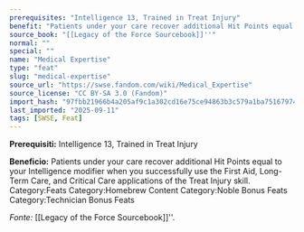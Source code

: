 ```yaml
---
prerequisites: "Intelligence 13, Trained in Treat Injury"
benefit: "Patients under your care recover additional Hit Points equal to your Intelligence modifier when you successfully use the First Aid, Long-Term Care, and Critical Care applications of the Treat Injury skill. Category:Feats Category:Homebrew Content Category:Noble Bonus Feats Category:Technician Bonus Feats"
source_book: "[[Legacy of the Force Sourcebook]]''"
normal: ""
special: ""
name: "Medical Expertise"
type: "feat"
slug: "medical-expertise"
source_url: "https://swse.fandom.com/wiki/Medical_Expertise"
source_license: "CC BY-SA 3.0 (Fandom)"
import_hash: "97fbb21966b4a205af9c1a302cd16e75ce94863b3c579a1ba75167974fab0004"
last_imported: "2025-09-11"
tags: [SWSE, Feat]
---
```

**Prerequisiti:** Intelligence 13, Trained in Treat Injury

**Beneficio:** Patients under your care recover additional Hit Points equal to your Intelligence modifier when you successfully use the First Aid, Long-Term Care, and Critical Care applications of the Treat Injury skill. Category:Feats Category:Homebrew Content Category:Noble Bonus Feats Category:Technician Bonus Feats

*Fonte:* [[Legacy of the Force Sourcebook]]''.